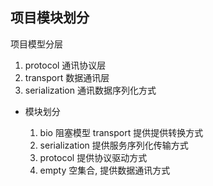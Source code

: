 ## 项目模块划分

项目模型分层

1. protocol 通讯协议层
2. transport 数据通讯层
3. serialization 通讯数据序列化方式

* 模块划分

    1. bio 阻塞模型 transport 提供提供转换方式
    2. serialization 提供服务序列化传输方式
    3. protocol 提供协议驱动方式
    4. empty 空集合, 提供数据通讯方式
  
